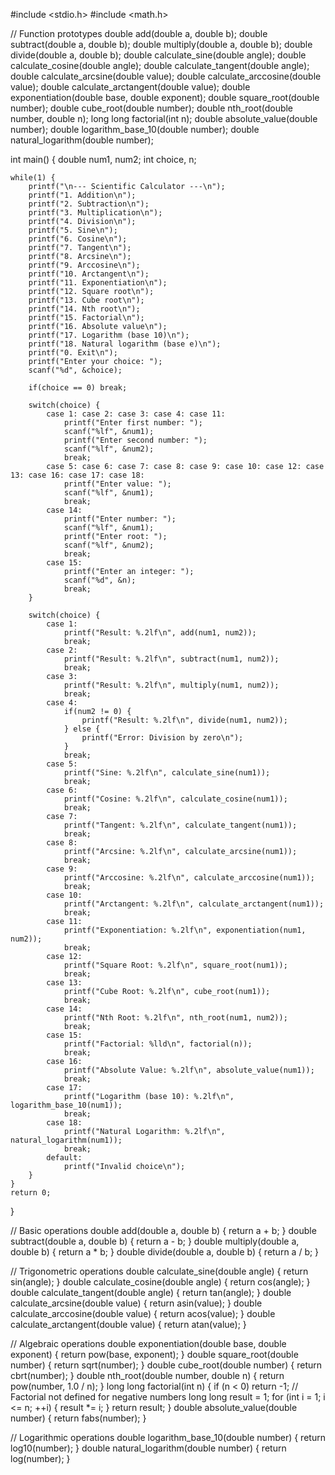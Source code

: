 #include <stdio.h>
#include <math.h>

// Function prototypes
double add(double a, double b);
double subtract(double a, double b);
double multiply(double a, double b);
double divide(double a, double b);
double calculate_sine(double angle);
double calculate_cosine(double angle);
double calculate_tangent(double angle);
double calculate_arcsine(double value);
double calculate_arccosine(double value);
double calculate_arctangent(double value);
double exponentiation(double base, double exponent);
double square_root(double number);
double cube_root(double number);
double nth_root(double number, double n);
long long factorial(int n);
double absolute_value(double number);
double logarithm_base_10(double number);
double natural_logarithm(double number);

int main() {
    double num1, num2;
    int choice, n;

    while(1) {
        printf("\n--- Scientific Calculator ---\n");
        printf("1. Addition\n");
        printf("2. Subtraction\n");
        printf("3. Multiplication\n");
        printf("4. Division\n");
        printf("5. Sine\n");
        printf("6. Cosine\n");
        printf("7. Tangent\n");
        printf("8. Arcsine\n");
        printf("9. Arccosine\n");
        printf("10. Arctangent\n");
        printf("11. Exponentiation\n");
        printf("12. Square root\n");
        printf("13. Cube root\n");
        printf("14. Nth root\n");
        printf("15. Factorial\n");
        printf("16. Absolute value\n");
        printf("17. Logarithm (base 10)\n");
        printf("18. Natural logarithm (base e)\n");
        printf("0. Exit\n");
        printf("Enter your choice: ");
        scanf("%d", &choice);

        if(choice == 0) break;

        switch(choice) {
            case 1: case 2: case 3: case 4: case 11:
                printf("Enter first number: ");
                scanf("%lf", &num1);
                printf("Enter second number: ");
                scanf("%lf", &num2);
                break;
            case 5: case 6: case 7: case 8: case 9: case 10: case 12: case 13: case 16: case 17: case 18:
                printf("Enter value: ");
                scanf("%lf", &num1);
                break;
            case 14:
                printf("Enter number: ");
                scanf("%lf", &num1);
                printf("Enter root: ");
                scanf("%lf", &num2);
                break;
            case 15:
                printf("Enter an integer: ");
                scanf("%d", &n);
                break;
        }

        switch(choice) {
            case 1:
                printf("Result: %.2lf\n", add(num1, num2));
                break;
            case 2:
                printf("Result: %.2lf\n", subtract(num1, num2));
                break;
            case 3:
                printf("Result: %.2lf\n", multiply(num1, num2));
                break;
            case 4:
                if(num2 != 0) {
                    printf("Result: %.2lf\n", divide(num1, num2));
                } else {
                    printf("Error: Division by zero\n");
                }
                break;
            case 5:
                printf("Sine: %.2lf\n", calculate_sine(num1));
                break;
            case 6:
                printf("Cosine: %.2lf\n", calculate_cosine(num1));
                break;
            case 7:
                printf("Tangent: %.2lf\n", calculate_tangent(num1));
                break;
            case 8:
                printf("Arcsine: %.2lf\n", calculate_arcsine(num1));
                break;
            case 9:
                printf("Arccosine: %.2lf\n", calculate_arccosine(num1));
                break;
            case 10:
                printf("Arctangent: %.2lf\n", calculate_arctangent(num1));
                break;
            case 11:
                printf("Exponentiation: %.2lf\n", exponentiation(num1, num2));
                break;
            case 12:
                printf("Square Root: %.2lf\n", square_root(num1));
                break;
            case 13:
                printf("Cube Root: %.2lf\n", cube_root(num1));
                break;
            case 14:
                printf("Nth Root: %.2lf\n", nth_root(num1, num2));
                break;
            case 15:
                printf("Factorial: %lld\n", factorial(n));
                break;
            case 16:
                printf("Absolute Value: %.2lf\n", absolute_value(num1));
                break;
            case 17:
                printf("Logarithm (base 10): %.2lf\n", logarithm_base_10(num1));
                break;
            case 18:
                printf("Natural Logarithm: %.2lf\n", natural_logarithm(num1));
                break;
            default:
                printf("Invalid choice\n");
        }
    }
    return 0;
}


// Basic operations
double add(double a, double b) { return a + b; }
double subtract(double a, double b) { return a - b; }
double multiply(double a, double b) { return a * b; }
double divide(double a, double b) { return a / b; }

// Trigonometric operations
double calculate_sine(double angle) { return sin(angle); }
double calculate_cosine(double angle) { return cos(angle); }
double calculate_tangent(double angle) { return tan(angle); }
double calculate_arcsine(double value) { return asin(value); }
double calculate_arccosine(double value) { return acos(value); }
double calculate_arctangent(double value) { return atan(value); }

// Algebraic operations
double exponentiation(double base, double exponent) { return pow(base, exponent); }
double square_root(double number) { return sqrt(number); }
double cube_root(double number) { return cbrt(number); }
double nth_root(double number, double n) { return pow(number, 1.0 / n); }
long long factorial(int n) {
    if (n < 0) return -1; // Factorial not defined for negative numbers
    long long result = 1;
    for (int i = 1; i <= n; ++i) {
        result *= i;
    }
    return result;
}
double absolute_value(double number) { return fabs(number); }

// Logarithmic operations
double logarithm_base_10(double number) { return log10(number); }
double natural_logarithm(double number) { return log(number); }
